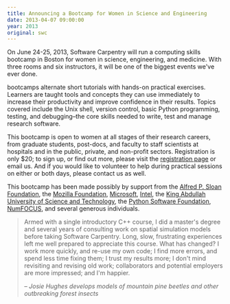 ```yaml
---
title: Announcing a Bootcamp for Women in Science and Engineering
date: 2013-04-07 09:00:00
year: 2013
original: swc
---
```

<p>
  On June 24-25, 2013,
  Software Carpentry will run a computing skills bootcamp in Boston
  for women in science, engineering, and medicine.
  With three rooms and six instructors,
  it will be one of the biggest events we've ever done.
</p>
<p>
  bootcamps alternate short tutorials with hands-on practical exercises.
  Learners are taught tools and concepts they can use immediately
  to increase their productivity and improve confidence in their results.
  Topics covered include the Unix shell,
  version control,
  basic Python programming,
  testing,
  and debugging–the
  core skills needed to write, test and manage research software.
</p>
<p>
  This bootcamp is open to women at all stages of their research careers,
  from graduate students, post-docs, and faculty
  to staff scientists at hospitals and in the public, private, and non-profit sectors.
  Registration is only $20;
  to sign up, or find out more, please visit
  the <u>registration page</u>
  or email us.
  And if you would like to volunteer to help during practical sessions on either or both days,
  please contact us as well.
</p>
<p>
  This bootcamp has been made possibly by support from
  the <a href="http://sloan.org">Alfred P. Sloan Foundation</a>,
  the <a href="http://www.mozillafoundation.org">Mozilla Foundation</a>,
  <a href="http://microsoft.com">Microsoft</a>,
  <a href="http://intel.com">Intel</a>,
  the <a href="http://www.kaust.edu.sa/">King Abdullah University of Science and Technology</a>,
  the <a href="http://www.python.org/psf/">Python Software Foundation</a>,
  <a href="http://numfocus.org">NumFOCUS</a>,
  and several generous individuals.
</p>
<blockquote class="testimonial">
  <p>
    Armed with a single introductory C++ course, I did a master's degree and
    several years of consulting work on spatial simulation models before taking
    Software Carpentry. Long, slow, frustrating experiences left me well prepared
    to appreciate this course. What has changed? I work more quickly, and re-use
    my own code; I find more errors, and spend less time fixing them; I trust my
    results more; I don't mind revisiting and revising old work; collaborators and
    potential employers are more impressed; and I'm happier.
  </p>
  <cite>– Josie Hughes develops models of mountain pine beetles and other outbreaking forest insects</cite>
</blockquote>

